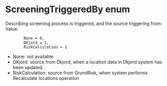 # ScreeningTriggeredBy enum
Describing screening process is triggered, and the source triggering from:
Value:
```
        None = 0,
        DKjord = 1,
        RiskCalculation = 2
```
- None: not available
- DKjord: source from Dkjord, when a location data in Dkjord system has been updated.
- RiskCalculation: source from GrundRisk, when system performs Recalculate locations operation